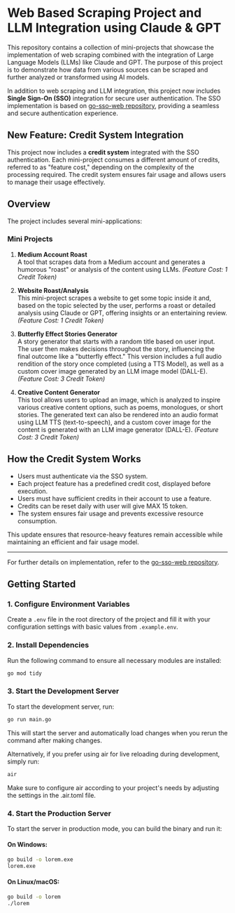 # Web Based Scraping Project and LLM Integration using Claude & GPT

This repository contains a collection of mini-projects that showcase the implementation of web scraping combined with the integration of Large Language Models (LLMs) like Claude and GPT. The purpose of this project is to demonstrate how data from various sources can be scraped and further analyzed or transformed using AI models.

In addition to web scraping and LLM integration, this project now includes **Single Sign-On (SSO)** integration for secure user authentication. The SSO implementation is based on [go-sso-web repository](https://github.com/momokii/go-sso-web), providing a seamless and secure authentication experience.

## **New Feature: Credit System Integration**
This project now includes a **credit system** integrated with the SSO authentication. Each mini-project consumes a different amount of credits, referred to as "feature cost," depending on the complexity of the processing required. The credit system ensures fair usage and allows users to manage their usage effectively.

## Overview

The project includes several mini-applications:

### **Mini Projects**
1. **Medium Account Roast**  
   A tool that scrapes data from a Medium account and generates a humorous "roast" or analysis of the content using LLMs. *(Feature Cost: 1 Credit Token)*
   
2. **Website Roast/Analysis**  
   This mini-project scrapes a website to get some topic inside it and, based on the topic selected by the user, performs a roast or detailed analysis using Claude or GPT, offering insights or an entertaining review. *(Feature Cost: 1 Credit Token)*

3. **Butterfly Effect Stories Generator**  
   A story generator that starts with a random title based on user input. The user then makes decisions throughout the story, influencing the final outcome like a "butterfly effect." This version includes a full audio rendition of the story once completed (using a TTS Model), as well as a custom cover image generated by an LLM image model (DALL-E). *(Feature Cost: 3 Credit Token)*

4. **Creative Content Generator**  
   This tool allows users to upload an image, which is analyzed to inspire various creative content options, such as poems, monologues, or short stories. The generated text can also be rendered into an audio format using LLM TTS (text-to-speech), and a custom cover image for the content is generated with an LLM image generator (DALL-E). *(Feature Cost: 3 Credit Token)*

## **How the Credit System Works**
- Users must authenticate via the SSO system.
- Each project feature has a predefined credit cost, displayed before execution.
- Users must have sufficient credits in their account to use a feature.
- Credits can be reset daily with user will give MAX 15 token.
- The system ensures fair usage and prevents excessive resource consumption.

This update ensures that resource-heavy features remain accessible while maintaining an efficient and fair usage model.

---
For further details on implementation, refer to the [go-sso-web repository](https://github.com/momokii/go-sso-web).



## Getting Started

### 1. Configure Environment Variables
Create a `.env` file in the root directory of the project and fill it with your configuration settings with basic values from `.example.env`.

### 2. Install Dependencies
Run the following command to ensure all necessary modules are installed:

```bash
go mod tidy
```

### 3. Start the Development Server
To start the development server, run:

```bash
go run main.go
```

This will start the server and automatically load changes when you rerun the command after making changes.

Alternatively, if you prefer using air for live reloading during development, simply run:

```bash
air
```

Make sure to configure air according to your project's needs by adjusting the settings in the .air.toml file.

### 4. Start the Production Server
To start the server in production mode, you can build the binary and run it:

#### On Windows:
```bash
go build -o lorem.exe
lorem.exe
```

#### On Linux/macOS:
```bash
go build -o lorem
./lorem
```
